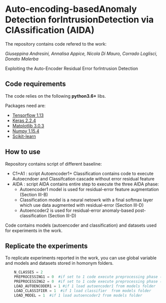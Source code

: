 # Auto-encoding-basedAnomaly  Detection  forIntrusionDetection   via   ClAssification (AIDA)

The repository contains code refered to the work:

_Giuseppina Andresini, Annalisa Appice, Nicola Di Mauro, Corrado Loglisci, Donato Malerba_

Exploiting the Auto-Encoder Residual Error forIntrusion Detection 


## Code requirements

The code relies on the following **python3.6+** libs.

Packages need are:
* [Tensorflow 1.13](https://www.tensorflow.org/) 
* [Keras 2.2.4](https://github.com/keras-team/keras) 
* [Matplotlib 3.0.3](https://matplotlib.org/)
* [Numpy 1.15.4](https://www.numpy.org/)
* [Scikit-learn](https://scikit-learn.org/stable/)


## How to use
Repository contains script of different baseline:
* C1+A1 : script Autoencoder1+ Classification contains code to execute Autoecndoer and Classifcation cascade without error residual feature
* AIDA : script AIDA contains entire step to execute the three AIDA phase: 
  * Autoencoder1 model is used for residual-error feature augmentation (Section III-B)
  * Classification model is a neural netowrk with a final softmax layer which use data augmented with residual-error (Section     III-D)
  * Autoencoder2 is used for residual-error anomaly-based post-classification (Section III-D)
  
 Code contains models (autoencoder and classification) and datasets used for experiments in the work.
  

## Replicate the experiments

To replicate experiments reported in the work, you can use global variable and models and datasets stored in homonym folders.


```python
    N_CLASSES = 2
    PREPROCESSING1 = 0  #if set to 1 code execute preprocessing phase ( categorical to numeric, one-hot encode, standard    scale) on original date
    PREPROCESSING2 = 0  #if set to 1 code execute preprocessing phase ( categorical to numeric, one-hot encode, standard  scale) on data augmented
    LOAD_AUTOENCODER1 = 1 #if 1 load autoencoder1 from models folder
    LOAD_CLASSIFIER = 1  #if 1 load classifier  from models folder
    LOAD_MODEL = 1  #if 1 load autoencoder2 from models folder
```


